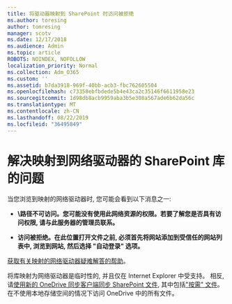 ```yaml
---
title: 将驱动器映射到 SharePoint 时访问被拒绝
ms.author: toresing
author: tomresing
manager: scotv
ms.date: 12/17/2018
ms.audience: Admin
ms.topic: article
ROBOTS: NOINDEX, NOFOLLOW
localization_priority: Normal
ms.collection: Adm_O365
ms.custom: ''
ms.assetid: b7da3918-969f-40bb-acb3-fbc762605504
ms.openlocfilehash: c73358ebfbdede5b4e43ca2c35146f6611958e23
ms.sourcegitcommit: 1d98db8acb9959aba3b5e308a567ade6b62da56c
ms.translationtype: MT
ms.contentlocale: zh-CN
ms.lasthandoff: 08/22/2019
ms.locfileid: "36495849"
---
```

# <a name="fix-problems-with-sharepoint-libraries-mapped-to-network-drives"></a>解决映射到网络驱动器的 SharePoint 库的问题

当您浏览到映射的网络驱动器时, 您可能会看到以下消息之一:
  
- **\\路径不可访问。您可能没有使用此网络资源的权限。若要了解您是否具有访问权限, 请与此服务器的管理员联系。**

- **访问被拒绝。在此位置打开文件之前, 必须首先将网站添加到受信任的网站列表中, 浏览到网站, 然后选择 "自动登录" 选项。**

[获取有关映射的网络驱动器疑难解答的帮助](https://support.office.com/article/ef399c67-4578-4c3a-adbe-0b489084eabe.aspx)。
  
将库映射为网络驱动器是临时性的, 并且仅在 Internet Explorer 中受支持。 相反, 请[使用新的 OneDrive 同步客户端同步 SharePoint 文件](https://support.office.com/article/6de9ede8-5b6e-4503-80b2-6190f3354a88.aspx), 其中包括["按需" 文件](https://support.office.com/article/0e6860d3-d9f3-4971-b321-7092438fb38e.aspx)。 在不使用本地存储空间的情况下访问 OneDrive 中的所有文件。
  
